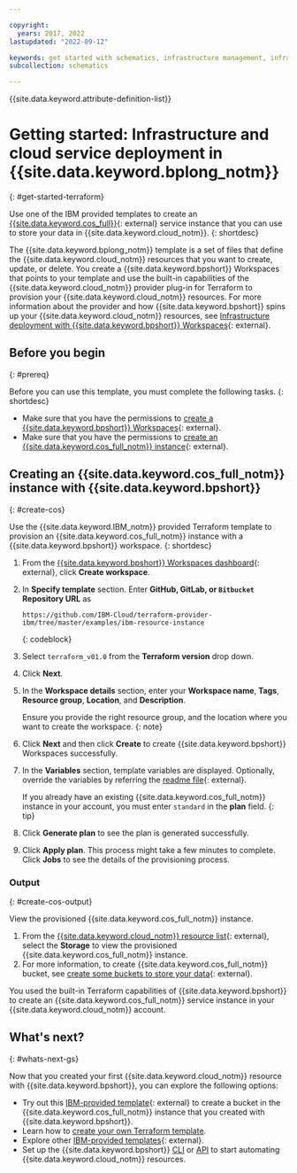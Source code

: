 ```yaml
---

copyright:
  years: 2017, 2022
lastupdated: "2022-09-12"

keywords: get started with schematics, infrastructure management, infrastructure as code, iac, schematics cloud environment, schematics infrastructure, schematics terraform, terraform provider
subcollection: schematics

---
```


{{site.data.keyword.attribute-definition-list}}


# Getting started: Infrastructure and cloud service deployment in {{site.data.keyword.bplong_notm}}
{: #get-started-terraform}

Use one of the IBM provided templates to create an [{{site.data.keyword.cos_full}}](/docs/cloud-object-storage?topic=cloud-object-storage-about-cloud-object-storage){: external} service instance that you can use to store your data in {{site.data.keyword.cloud_notm}}. 
{: shortdesc}

The {{site.data.keyword.bplong_notm}} template is a set of files that define the {{site.data.keyword.cloud_notm}} resources that you want to create, update, or delete. You create a {{site.data.keyword.bpshort}} Workspaces that points to your template and use the built-in capabilities of the {{site.data.keyword.cloud_notm}} provider plug-in for Terraform to provision your {{site.data.keyword.cloud_notm}} resources. For more information about the provider and how {{site.data.keyword.bpshort}} spins up your {{site.data.keyword.cloud_notm}} resources, see [Infrastructure deployment with {{site.data.keyword.bpshort}} Workspaces](/docs/schematics?topic=schematics-how-it-works#how-to-workspaces){: external}. 

## Before you begin
{: #prereq}

Before you can use this template, you must complete the following tasks. 
{: shortdesc}

- Make sure that you have the permissions to [create a {{site.data.keyword.bpshort}} Workspaces](/docs/schematics?topic=schematics-access#access-roles){: external}. 
- Make sure that you have the permissions to [create an {{site.data.keyword.cos_full_notm}} instance](/docs/cloud-object-storage?topic=cloud-object-storage-iam){: external}. 

## Creating an {{site.data.keyword.cos_full_notm}} instance with {{site.data.keyword.bpshort}}
{: #create-cos}

Use the {{site.data.keyword.IBM_notm}} provided Terraform template to provision an {{site.data.keyword.cos_full_notm}} instance with a {{site.data.keyword.bpshort}} workspace. 
{: shortdesc}

1. From the [{{site.data.keyword.bpshort}} Workspaces dashboard](https://cloud.ibm.com/schematics/workspaces){: external}, click **Create workspace**.
2. In **Specify template** section. Enter **GitHub, GitLab, or `Bitbucket` Repository URL** as 
    ```text
    https://github.com/IBM-Cloud/terraform-provider-ibm/tree/master/examples/ibm-resource-instance
    ```
    {: codeblock}

3. Select `terraform_v01.0` from the **Terraform version** drop down.
4. Click **Next**.
5. In the **Workspace details** section, enter your **Workspace name**, **Tags**, **Resource group**, **Location**, and **Description**.

    Ensure you provide the right resource group, and the location where you want to create the workspace.
    {: note}

6. Click **Next** and then click **Create** to create {{site.data.keyword.bpshort}} Workspaces successfully.
7. In the **Variables** section, template variables are displayed. Optionally, override the variables by referring the [readme file](https://github.com/IBM-Cloud/terraform-provider-ibm/tree/master/examples/ibm-resource-instance){: external}. 
    
    If you already have an existing {{site.data.keyword.cos_full_notm}} instance in your account, you must enter `standard` in the **plan** field. 
    {: tip}

8. Click **Generate plan** to see the plan is generated successfully.
9. Click **Apply plan**. This process might take a few minutes to complete. Click **Jobs** to see the details of the provisioning process.

### Output
{: #create-cos-output}

View the provisioned {{site.data.keyword.cos_full_notm}} instance. 
1. From the [{{site.data.keyword.cloud_notm}} resource list](https://cloud.ibm.com/resources){: external}, select the **Storage** to view the provisioned {{site.data.keyword.cos_full_notm}} instance.
2. For more information, to create {{site.data.keyword.cos_full_notm}} bucket, see [create some buckets to store your data](/docs/cloud-object-storage?topic=cloud-object-storage-getting-started-cloud-object-storage#gs-create-buckets){: external}.


You used the built-in Terraform capabilities of {{site.data.keyword.bpshort}} to create an {{site.data.keyword.cos_full_notm}} service instance in your {{site.data.keyword.cloud_notm}} account. 


## What's next? 
{: #whats-next-gs}

Now that you created your first {{site.data.keyword.cloud_notm}} resource with {{site.data.keyword.bpshort}}, you can explore the following options: 

- Try out this [IBM-provided template](https://github.com/IBM-Cloud/terraform-provider-ibm/tree/master/examples/ibm-cos-bucket){: external} to create a bucket in the {{site.data.keyword.cos_full_notm}} instance that you created with {{site.data.keyword.bpshort}}. 
- Learn how to [create your own Terraform template](/docs/schematics?topic=schematics-create-tf-config). 
- Explore other [IBM-provided templates](https://github.com/IBM-Cloud/terraform-provider-ibm/tree/master/examples){: external}.
- Set up the {{site.data.keyword.bpshort}} [CLI](/docs/schematics?topic=schematics-setup-cli) or [API](/docs/schematics?topic=schematics-setup-api) to start automating {{site.data.keyword.cloud_notm}} resources. 
